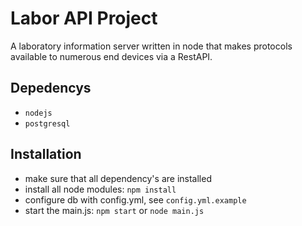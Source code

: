 # Labor API Project
A laboratory information server written in node that makes protocols available to numerous end devices via a RestAPI.

## Depedencys
- `nodejs`
- `postgresql`

## Installation
- make sure that all dependency's are installed
- install all node modules: `npm install`
- configure db with config.yml, see `config.yml.example`
- start the main.js: `npm start` or `node main.js`

